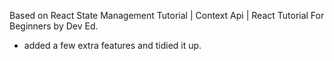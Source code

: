 Based on React State Management Tutorial | Context Api | React Tutorial For Beginners by Dev Ed.

- added a few extra features and tidied it up.
